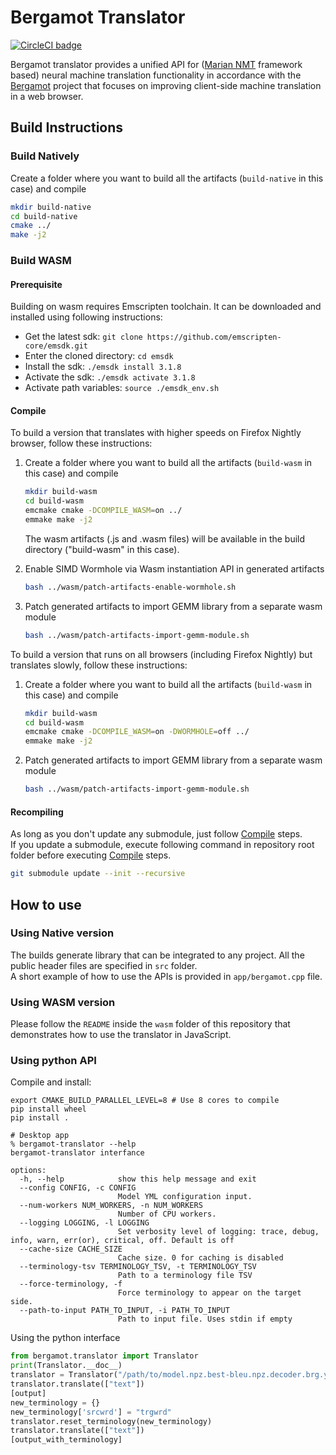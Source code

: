 # Bergamot Translator

[![CircleCI badge](https://img.shields.io/circleci/project/github/browsermt/bergamot-translator/main.svg?label=CircleCI)](https://circleci.com/gh/browsermt/bergamot-translator/)

Bergamot translator provides a unified API for ([Marian NMT](https://marian-nmt.github.io/) framework based) neural machine translation functionality in accordance with the [Bergamot](https://browser.mt/) project that focuses on improving client-side machine translation in a web browser.

## Build Instructions

### Build Natively
Create a folder where you want to build all the artifacts (`build-native` in this case) and compile

```bash
mkdir build-native
cd build-native
cmake ../
make -j2
```

### Build WASM
#### Prerequisite

Building on wasm requires Emscripten toolchain. It can be downloaded and installed using following instructions:

* Get the latest sdk: `git clone https://github.com/emscripten-core/emsdk.git`
* Enter the cloned directory: `cd emsdk`
* Install the sdk: `./emsdk install 3.1.8`
* Activate the sdk: `./emsdk activate 3.1.8`
* Activate path variables: `source ./emsdk_env.sh`

#### <a name="Compile"></a> Compile

To build a version that translates with higher speeds on Firefox Nightly browser, follow these instructions:

   1. Create a folder where you want to build all the artifacts (`build-wasm` in this case) and compile
       ```bash
       mkdir build-wasm
       cd build-wasm
       emcmake cmake -DCOMPILE_WASM=on ../
       emmake make -j2
       ```

       The wasm artifacts (.js and .wasm files) will be available in the build directory ("build-wasm" in this case).

   2. Enable SIMD Wormhole via Wasm instantiation API in generated artifacts
       ```bash
       bash ../wasm/patch-artifacts-enable-wormhole.sh
       ```

   3. Patch generated artifacts to import GEMM library from a separate wasm module
       ```bash
       bash ../wasm/patch-artifacts-import-gemm-module.sh
       ```

To build a version that runs on all browsers (including Firefox Nightly) but translates slowly, follow these instructions:

  1. Create a folder where you want to build all the artifacts (`build-wasm` in this case) and compile
      ```bash
      mkdir build-wasm
      cd build-wasm
      emcmake cmake -DCOMPILE_WASM=on -DWORMHOLE=off ../
      emmake make -j2
      ```

  2. Patch generated artifacts to import GEMM library from a separate wasm module
       ```bash
       bash ../wasm/patch-artifacts-import-gemm-module.sh
       ```

#### Recompiling
As long as you don't update any submodule, just follow [Compile](#Compile) steps.\
If you update a submodule, execute following command in repository root folder before executing
[Compile](#Compile) steps.
```bash
git submodule update --init --recursive
```


## How to use

### Using Native version

The builds generate library that can be integrated to any project. All the public header files are specified in `src` folder.\
A short example of how to use the APIs is provided in `app/bergamot.cpp` file.

### Using WASM version

Please follow the `README` inside the `wasm` folder of this repository that demonstrates how to use the translator in JavaScript.

### Using python API

Compile and install:
```
export CMAKE_BUILD_PARALLEL_LEVEL=8 # Use 8 cores to compile
pip install wheel
pip install .

# Desktop app
% bergamot-translator --help
bergamot-translator interfance

options:
  -h, --help            show this help message and exit
  --config CONFIG, -c CONFIG
                        Model YML configuration input.
  --num-workers NUM_WORKERS, -n NUM_WORKERS
                        Number of CPU workers.
  --logging LOGGING, -l LOGGING
                        Set verbosity level of logging: trace, debug, info, warn, err(or), critical, off. Default is off
  --cache-size CACHE_SIZE
                        Cache size. 0 for caching is disabled
  --terminology-tsv TERMINOLOGY_TSV, -t TERMINOLOGY_TSV
                        Path to a terminology file TSV
  --force-terminology, -f
                        Force terminology to appear on the target side.
  --path-to-input PATH_TO_INPUT, -i PATH_TO_INPUT
                        Path to input file. Uses stdin if empty
```
Using the python interface
```python
from bergamot.translator import Translator
print(Translator.__doc__)
translator = Translator("/path/to/model.npz.best-bleu.npz.decoder.brg.yml", terminology="/path/to/terminology.tsv")
translator.translate(["text"])
[output]
new_terminology = {}
new_terminology['srcwrd'] = "trgwrd"
translator.reset_terminology(new_terminology)
translator.translate(["text"])
[output_with_terminology]
```
